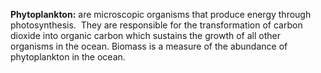 **Phytoplankton:** are microscopic organisms that produce energy through
photosynthesis.  They are responsible for the transformation of carbon
dioxide into organic carbon which sustains the growth of all other
organisms in the ocean. Biomass is a measure of the abundance of
phytoplankton in the ocean.




